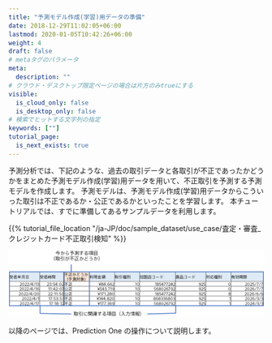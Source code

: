 ```yaml
---
title: "予測モデル作成(学習)用データの準備"
date: 2018-12-29T11:02:05+06:00
lastmod: 2020-01-05T10:42:26+06:00
weight: 4
draft: false
# metaタグのパラメータ
meta:
  description: ""
# クラウド・デスクトップ限定ページの場合は片方のみtrueにする
visible:
  is_cloud_only: false
  is_desktop_only: false
# 検索でヒットする文字列の指定
keywords: [""]
tutorial_page:
  is_next_exists: true
---
```


予測分析では、下記のような、過去の取引データと各取引が不正であったかどうかをまとめた予測モデル作成(学習)用データを用いて、不正取引を予測する予測モデルを作成します。 予測モデルは、予測モデル作成(学習)用データからこういった取引は不正であるか・公正であるかといったことを学習します。 本チュートリアルでは、すでに準備してあるサンプルデータを利用します。

{{% tutorial_file_location "/ja-JP/doc/sample_dataset/use_case/査定・審査_クレジットカード不正取引検知" %}}

![](../img/t_slide2.png)

以降のページでは、Prediction One の操作について説明します。

